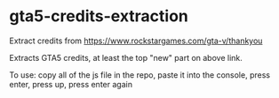 # gta5-credits-extraction
Extract credits from https://www.rockstargames.com/gta-v/thankyou

Extracts GTA5 credits, at least the top "new" part on above link.

To use: copy all of the js file in the repo, paste it into the console, press enter, press up, press enter again
